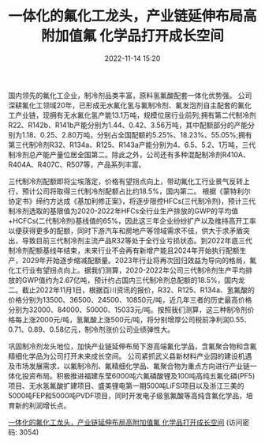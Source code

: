﻿---
title: 一体化的氟化工龙头，产业链延伸布局高附加值氟 化学品打开成长空间
date: 2022-11-14 15:20
tags:
- 三美股份
- 基础化工
updated: 1970-01-01 08:00:00
---

国内领先的氟化工企业，制冷剂品类丰富，原料氢氟酸配套一体化优势强。
公司深耕氟化工领域20年，已形成无水氟化氢与氟制冷剂、氟发泡剂自主配套的氟化工产业链，现拥有无水氟化氢产能13.1万吨，规模位居行业前列;拥有第二代制冷剂R22、R142b、R141b产能分别为1.44、0.42、3.56万吨，其中配额部分的产能分别为1.18、0.25、2.80万吨，分别占全国配额的5.25%、18.23%、55.05%;拥有第三代制冷剂R32、R134a、R125、R143a产能分别为4、6.5、5.2、1万吨，三代制冷剂总产能产量位居全国第二。除此之外，公司还有多种混配制冷剂R410A、R404A、R407C、R507等，产品系列丰富。
<!-- more -->
三代制冷剂配额即将尘埃落定，价格有望拐点向上，带动氟化工行业景气反转上行，预计公司将取得三代制冷剂配额占比约18.5%，国内第二。
根据《蒙特利尔协定书》缔约方达成《基加利修正案》，将逐步限控HFCs(三代制冷剂)，预计三代制冷剂选取的基限值为2020-2022年HFCs全行业生产排放的GWP的平均值+HCFCs(二代制冷剂)基线值的65%，因此这三年企业纷纷扩产以及维持高开工率以便获得更多的配额，同时下游汽车和房地产等领域需求不佳，供大于求矛盾突出，导致目前三代制冷剂主流产品R32等处于全行业亏损状态。到2022年底三代制冷剂配额基线年结束，未来行业不会再有新增产能且2024年开始执行配额生产，2029年开始逐步缩减配额量。2023年行业将再次回归效益为导向的格局，氟化工行业有望拐点向上。据我们测算，2020-2022年公司三代制冷剂生产平均排放的GWP值约为2.67亿吨，预计约占国内三代制冷剂总配额的18.5%，国内龙二。截止2022年11月1日，根据百川资讯的报价，R32、R125、R134a、氢氟酸的价格分别为13500、36500、24500、10850元/吨，近几年三者的历史最高价格分别为32000、84000、50000、15033元/吨。按照我们测算，这三种制冷剂价格每上涨2000元/吨，氢氟酸上涨500元/吨，将分别增厚公司税前净利润0.55、0.71、0.89、0.58亿元，制冷剂涨价公司业绩弹性大。

巩固制冷剂龙头地位，加快产业链延伸布局下游高端氟化学品，含氟聚合物和含氟精细化学品为公司打开未来成长空间。
公司紧抓武义县新材料产业园的建设机遇及市场发展需求，以氟制冷剂、氟精细化学品、氟聚合物为重点方向进行产业链一体化投资布局。积极推进福建东莹6000吨六氟磷酸锂及100吨高纯五氟化磷(PF5)项目、无水氢氟酸扩建项目、盛美锂电第一期500吨LiFSI项目以及浙江三美的5000吨FEP和5000吨PVDF项目，同时开发电子级氢氟酸等高纯含氟化学品，培育新的利润增长点。

[一体化的氟化工龙头，产业链延伸布局高附加值氟 化学品打开成长空间](https://url12.ctfile.com/f/3948612-723536482-c0490a?p=3054)
(访问密码: 3054)
